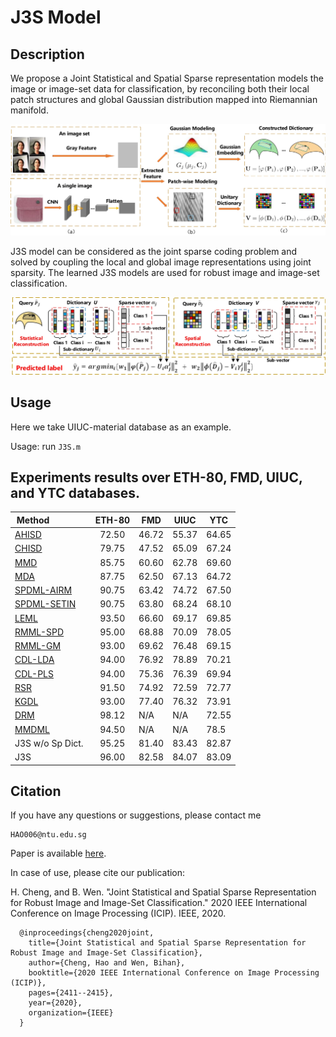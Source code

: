 # J3S Model

## Description

We propose a Joint Statistical and Spatial Sparse representation models the image or image-set data for classification, by reconciling both their local patch structures and global Gaussian distribution mapped into Riemannian manifold.

![image](https://github.com/chengcv/J3S/blob/main/framework.jpg)

J3S model can be considered as the joint sparse coding problem and solved by coupling the local and global image representations using joint sparsity.
The learned J3S models are used for robust image and image-set classification.

![image](https://github.com/chengcv/J3S/blob/main/classification.jpg)

## Usage

Here we take UIUC-material database as an example.

Usage: run `J3S.m`


## Experiments results over ETH-80, FMD, UIUC, and YTC databases.

| Method         &nbsp;&nbsp;&nbsp;&nbsp;&nbsp;&nbsp;&nbsp;&nbsp;&nbsp;&nbsp;&nbsp;&nbsp;&nbsp;&nbsp; | ETH-80  |  FMD  | UIUC | YTC  |
|---------------------|-----------|-----------|-----------|-----------|
| [AHISD](https://hal.archives-ouvertes.fr/hal-00564979/file/Cevikalp-cvpr10.pdf) &nbsp;&nbsp;&nbsp;&nbsp;&nbsp;&nbsp;&nbsp;&nbsp;&nbsp;&nbsp;&nbsp;&nbsp;&nbsp;&nbsp;&nbsp;&nbsp; | &nbsp;&nbsp;72.50&nbsp;&nbsp;     | 46.72 | 55.37 | 64.65 |
| [CHISD](https://hal.archives-ouvertes.fr/hal-00564979/file/Cevikalp-cvpr10.pdf) &nbsp;&nbsp;&nbsp;&nbsp;&nbsp;&nbsp;&nbsp;&nbsp;&nbsp;&nbsp;&nbsp;&nbsp;&nbsp;&nbsp;&nbsp;&nbsp; | &nbsp;&nbsp;79.75&nbsp;&nbsp;  | 47.52 | 65.09 | 67.24 |
| [MMD](https://vipl.ict.ac.cn/homepage/rpwang/publications/Manifold-Manifold%20Distance%20with%20Application%20to%20Face%20Recognition%20based%20on%20Image%20Set_CVPR2008.pdf) &nbsp;&nbsp;&nbsp;&nbsp;&nbsp;&nbsp;&nbsp;&nbsp;&nbsp;&nbsp;&nbsp;&nbsp;&nbsp;&nbsp;&nbsp;&nbsp;&nbsp;&nbsp;&nbsp;| &nbsp;&nbsp;85.75&nbsp;&nbsp;  | 60.60 | 62.78 | 69.60 |
| [MDA](http://www.jdl.ac.cn/doc/2009/Manifold%20Discriminant%20Analysis.pdf) &nbsp;&nbsp;&nbsp;&nbsp;&nbsp;&nbsp;&nbsp;&nbsp;&nbsp;&nbsp;&nbsp;&nbsp;&nbsp;&nbsp;&nbsp;&nbsp;&nbsp;&nbsp;&nbsp;&nbsp;| &nbsp;&nbsp;87.75&nbsp;&nbsp;  | 62.50 | 67.13 | 64.72 |
| [SPDML-AIRM](https://link.springer.com/content/pdf/10.1007/978-3-319-10605-2_2.pdf) &nbsp;&nbsp;&nbsp;&nbsp; | &nbsp;&nbsp;90.75&nbsp;&nbsp;  | 63.42 | 74.72 | 67.50 |
| [SPDML-SETIN](https://link.springer.com/content/pdf/10.1007/978-3-319-10605-2_2.pdf) &nbsp;&nbsp;&nbsp; | &nbsp;&nbsp;90.75&nbsp;&nbsp;  | 63.80 | 68.24 | 68.10 |
| [LEML](http://proceedings.mlr.press/v37/huanga15.pdf) &nbsp;&nbsp;&nbsp;&nbsp;&nbsp;&nbsp;&nbsp;&nbsp;&nbsp;&nbsp;&nbsp;&nbsp;&nbsp;&nbsp;&nbsp;&nbsp;&nbsp;&nbsp; | &nbsp;&nbsp;93.50&nbsp;&nbsp;  | 66.60 | 69.17 | 69.85 |
| [RMML-SPD](https://www.ijcai.org/Proceedings/2018/0449.pdf) &nbsp;&nbsp;&nbsp;&nbsp;&nbsp;&nbsp;&nbsp;&nbsp;| &nbsp;&nbsp;95.00&nbsp;&nbsp;  | 68.88 | 70.09 | 78.05 |
| [RMML-GM](https://www.ijcai.org/Proceedings/2018/0449.pdf) &nbsp;&nbsp;&nbsp;&nbsp;&nbsp;&nbsp;&nbsp;&nbsp;&nbsp;| &nbsp;&nbsp;93.00&nbsp;&nbsp; | 69.62 | 76.48 | 69.15 |
| [CDL-LDA](https://vipl.ict.ac.cn/homepage/rpwang/publications/Covariance%20Discriminative%20Learning_A%20Natural%20and%20Efficient%20Approach%20to_CVPR2012.pdf) &nbsp;&nbsp;&nbsp;&nbsp;&nbsp;&nbsp;&nbsp;&nbsp;&nbsp;&nbsp;&nbsp;&nbsp;| &nbsp;&nbsp;94.00&nbsp;&nbsp;  | 76.92 | 78.89 | 70.21 |
| [CDL-PLS](https://vipl.ict.ac.cn/homepage/rpwang/publications/Covariance%20Discriminative%20Learning_A%20Natural%20and%20Efficient%20Approach%20to_CVPR2012.pdf) &nbsp;&nbsp;&nbsp;&nbsp;&nbsp;&nbsp;&nbsp;&nbsp;&nbsp;&nbsp;&nbsp;&nbsp;&nbsp;| &nbsp;&nbsp;94.00&nbsp;&nbsp;  | 75.36 | 76.39 | 69.94 |
| [RSR](https://link.springer.com/content/pdf/10.1007/978-3-642-33709-3_16.pdf) &nbsp;&nbsp;&nbsp;&nbsp;&nbsp;&nbsp;&nbsp;&nbsp;&nbsp;&nbsp;&nbsp;&nbsp;&nbsp;&nbsp;&nbsp;&nbsp;&nbsp;&nbsp;&nbsp;&nbsp;&nbsp;| &nbsp;&nbsp;91.50&nbsp;&nbsp; | 74.92 | 72.59| 72.77 |
| [KGDL](https://openaccess.thecvf.com/content_iccv_2013/papers/Harandi_Dictionary_Learning_and_2013_ICCV_paper.pdf) &nbsp;&nbsp;&nbsp;&nbsp;&nbsp;&nbsp;&nbsp;&nbsp;&nbsp;&nbsp;&nbsp;&nbsp;&nbsp;&nbsp;&nbsp;&nbsp;&nbsp;&nbsp;| &nbsp;&nbsp;93.00&nbsp;&nbsp;  | 77.40 | 76.32 | 73.91 |
| [DRM](https://www.researchgate.net/profile/Munawar-Hayat/publication/273392204_Deep_Reconstruction_Models_for_Image_Set_Classification/links/554af7120cf29752ee7c3657/Deep-Reconstruction-Models-for-Image-Set-Classification.pdf) &nbsp;&nbsp;&nbsp;&nbsp;&nbsp;&nbsp;&nbsp;&nbsp;&nbsp;&nbsp;&nbsp;&nbsp;&nbsp;&nbsp;&nbsp;&nbsp;&nbsp;&nbsp;&nbsp;| &nbsp;&nbsp;98.12&nbsp;&nbsp;  | N/A | N/A | 72.55 |
| [MMDML](https://openaccess.thecvf.com/content_cvpr_2015/papers/Lu_Multi-Manifold_Deep_Metric_2015_CVPR_paper.pdf) &nbsp;&nbsp;&nbsp;&nbsp;&nbsp;&nbsp;&nbsp;&nbsp;&nbsp;&nbsp;&nbsp;&nbsp;| &nbsp;&nbsp;94.50&nbsp;&nbsp;  | N/A | N/A | 78.5 |
| J3S w/o Sp Dict. | &nbsp;&nbsp;95.25&nbsp;&nbsp;  | 81.40 | 83.43 | 82.87 |
| J3S &nbsp;&nbsp;&nbsp;&nbsp;&nbsp;&nbsp;&nbsp;&nbsp;&nbsp;&nbsp;&nbsp;&nbsp;&nbsp;&nbsp;&nbsp;&nbsp;&nbsp;&nbsp;&nbsp;&nbsp;&nbsp;&nbsp;| &nbsp;&nbsp;96.00&nbsp;&nbsp;  | 82.58 | 84.07 | 83.09 |


## Citation

If you have any questions or suggestions, please contact me

    HAO006@ntu.edu.sg


Paper is available [here](https://ieeexplore.ieee.org/abstract/document/9191248).

In case of use, please cite our publication:

H. Cheng, and B. Wen. "Joint Statistical and Spatial Sparse Representation for Robust Image and Image-Set Classification." 2020 IEEE International Conference on Image Processing (ICIP). IEEE, 2020.


      @inproceedings{cheng2020joint,
        title={Joint Statistical and Spatial Sparse Representation for Robust Image and Image-Set Classification},
        author={Cheng, Hao and Wen, Bihan},
        booktitle={2020 IEEE International Conference on Image Processing (ICIP)},
        pages={2411--2415},
        year={2020},
        organization={IEEE}
      }

